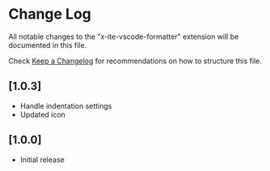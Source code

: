 # Change Log

All notable changes to the "x-ite-vscode-formatter" extension will be documented in this file.

Check [Keep a Changelog](http://keepachangelog.com/) for recommendations on how to structure this file.

## [1.0.3]

* Handle indentation settings
* Updated icon

## [1.0.0]

* Initial release
